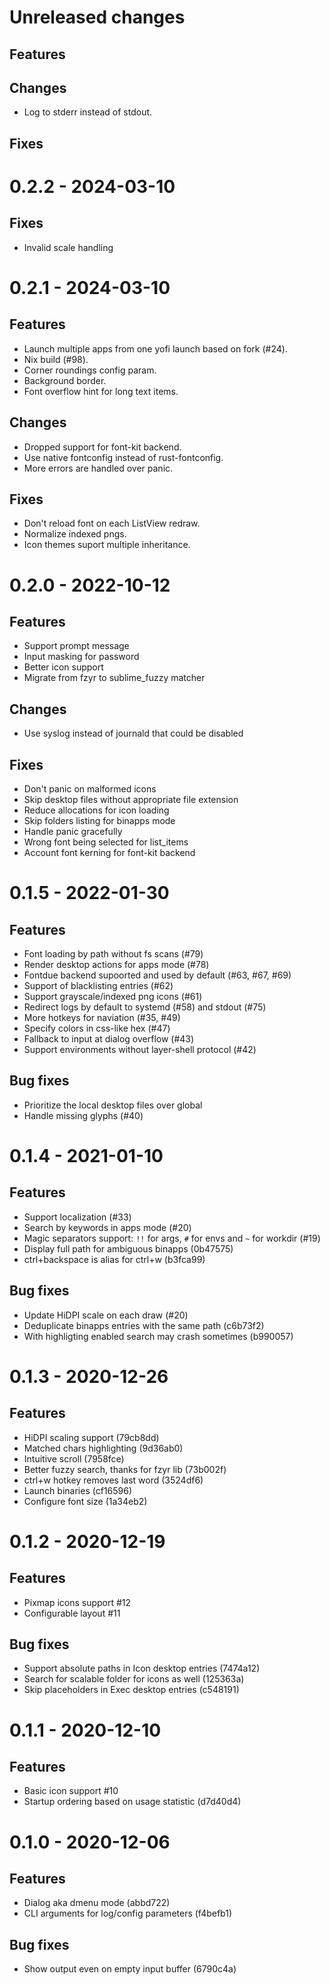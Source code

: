 # Unreleased changes

## Features

## Changes

- Log to stderr instead of stdout.

## Fixes

# 0.2.2 - 2024-03-10

## Fixes

- Invalid scale handling

# 0.2.1 - 2024-03-10

## Features

- Launch multiple apps from one yofi launch based on fork (#24).
- Nix build (#98).
- Corner roundings config param.
- Background border.
- Font overflow hint for long text items.

## Changes

- Dropped support for font-kit backend.
- Use native fontconfig instead of rust-fontconfig.
- More errors are handled over panic.

## Fixes

- Don't reload font on each ListView redraw.
- Normalize indexed pngs.
- Icon themes suport multiple inheritance.

# 0.2.0 - 2022-10-12

## Features

- Support prompt message
- Input masking for password
- Better icon support
- Migrate from fzyr to sublime_fuzzy matcher

## Changes

- Use syslog instead of journald that could be disabled

## Fixes

- Don't panic on malformed icons
- Skip desktop files without appropriate file extension
- Reduce allocations for icon loading
- Skip folders listing for binapps mode
- Handle panic gracefully
- Wrong font being selected for list_items
- Account font kerning for font-kit backend

# 0.1.5 - 2022-01-30

## Features

- Font loading by path without fs scans (#79)
- Render desktop actions for apps mode (#78)
- Fontdue backend supoorted and used by default (#63, #67, #69)
- Support of blacklisting entries (#62)
- Support grayscale/indexed png icons (#61)
- Redirect logs by default to systemd (#58) and stdout (#75)
- More hotkeys for naviation (#35, #49)
- Specify colors in css-like hex (#47)
- Fallback to input at dialog overflow (#43)
- Support environments without layer-shell protocol (#42)

## Bug fixes

- Prioritize the local desktop files over global
- Handle missing glyphs (#40)

# 0.1.4 - 2021-01-10

## Features

- Support localization (#33)
- Search by keywords in apps mode (#20)
- Magic separators support: `!!` for args, `#` for envs and `~` for workdir (#19)
- Display full path for ambiguous binapps (0b47575)
- ctrl+backspace is alias for ctrl+w (b3fca99)

## Bug fixes

- Update HiDPI scale on each draw (#20)
- Deduplicate binapps entries with the same path (c6b73f2)
- With highligting enabled search may crash sometimes (b990057)

# 0.1.3 - 2020-12-26

## Features

- HiDPI scaling support (79cb8dd)
- Matched chars highlighting (9d36ab0)
- Intuitive scroll (7958fce)
- Better fuzzy search, thanks for fzyr lib (73b002f)
- ctrl+w hotkey removes last word (3524df6)
- Launch binaries (cf16596)
- Configure font size (1a34eb2)

# 0.1.2 - 2020-12-19

## Features

- Pixmap icons support #12
- Configurable layout #11

## Bug fixes

- Support absolute paths in Icon desktop entries (7474a12)
- Search for scalable folder for icons as well (125363a)
- Skip placeholders in Exec desktop entries (c548191)

# 0.1.1 - 2020-12-10

## Features

- Basic icon support #10
- Startup ordering based on usage statistic (d7d40d4)

# 0.1.0 - 2020-12-06

## Features

- Dialog aka dmenu mode (abbd722)
- CLI arguments for log/config parameters (f4befb1)

## Bug fixes

- Show output even on empty input buffer (6790c4a)
